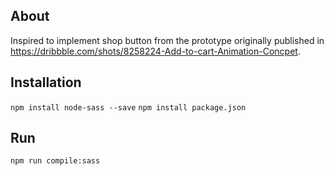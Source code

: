## About
Inspired to implement shop button from the prototype originally published in https://dribbble.com/shots/8258224-Add-to-cart-Animation-Concpet.

## Installation
```npm install node-sass --save```
```npm install package.json```

## Run
```npm run compile:sass```
